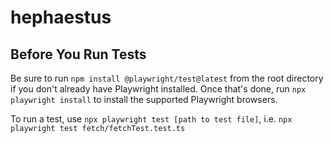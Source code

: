 # hephaestus
## Before You Run Tests
Be sure to run `npm install @playwright/test@latest` from the root directory if you don't already have Playwright installed. Once that's done, run `npx playwright install` to install the supported Playwright browsers.

To run a test, use `npx playwright test [path to test file]`, i.e. `npx playwright test fetch/fetchTest.test.ts`
